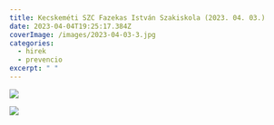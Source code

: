 ```yaml
---
title: Kecskeméti SZC Fazekas István Szakiskola (2023. 04. 03.)
date: 2023-04-04T19:25:17.384Z
coverImage: /images/2023-04-03-3.jpg
categories:
  - hirek
  - prevencio
excerpt: " "
---
```

![](/images/2023-04-03-4.jpg)

![](/images/2023-04-03-5.jpg)
